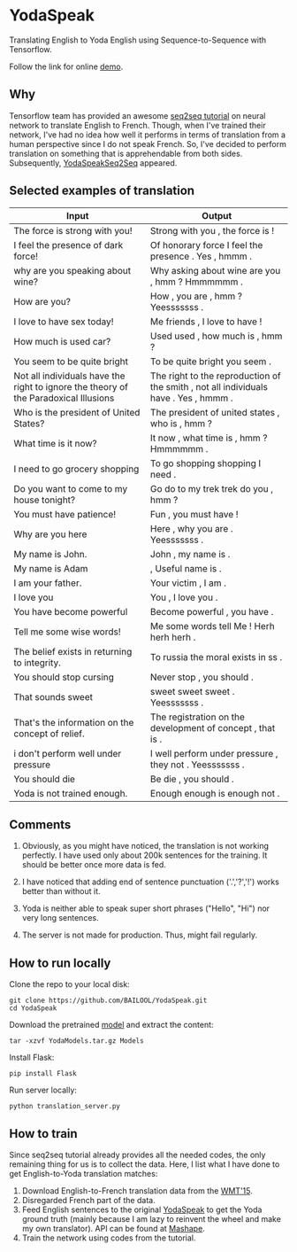 # YodaSpeak
Translating English to Yoda English using Sequence-to-Sequence with Tensorflow.

Follow the link for online [demo](http://yodaspeakseq2seq.info/).

## Why
Tensorflow team has provided an awesome [seq2seq tutorial](https://www.tensorflow.org/versions/r1.3/tutorials/seq2seq) on neural network to translate English to French. Though, when I've trained their network, I've had no idea how well it performs in terms of translation from a human perspective since I do not speak French. So, I've decided to perform translation on something that is apprehendable from both sides. Subsequently, [YodaSpeakSeq2Seq](http://yodaspeakseq2seq.info/) appeared.

## Selected examples of translation
|Input|Output|
|-----|------|
| The force is strong with you!    |   Strong with you , the force is !   |
| I feel the presence of dark force!    | Of honorary force I feel the presence . Yes , hmmm .     |
| why are you speaking about wine? | Why asking about wine are you , hmm ? Hmmmmmm . |
| How are you? | How , you are , hmm ? Yeesssssss . |
| I love to have sex today! | Me friends , I love to have ! |
| How much is used car? | Used used , how much is , hmm ? |
| You seem to be quite bright | To be quite bright you seem . |
| Not all individuals have the right to ignore the theory of the Paradoxical Illusions | The right to the reproduction of the smith , not all individuals have . Yes , hmmm . |
| Who is the president of United States? | The president of united states , who is , hmm ? |
| What time is it now? | It now , what time is , hmm ? Hmmmmmm . |
| I need to go grocery shopping | To go shopping shopping I need . |
| Do you want to come to my house tonight? | Go do to my trek trek do you , hmm ? |
| You must have patience! | Fun , you must have ! |
| Why are you here | Here , why you are . Yeesssssss . |
| My name is John. | John , my name is . |
| My name is Adam | , Useful name is . |
| I am your father. | Your victim , I am . |
| I love you | You , I love you . |
| You have become powerful | Become powerful , you have . |
| Tell me some wise words! | Me some words tell Me ! Herh herh herh . |
| The belief exists in returning to integrity. | To russia the moral exists in ss . |
| You should stop cursing | Never stop , you should . |
| That sounds sweet | sweet sweet sweet . Yeesssssss . |
| That's the information on the concept of relief. | The registration on the development of concept , that is . |
| i don't perform well under pressure | I well perform under pressure , they not . Yeesssssss . |
| You should die    | Be die , you should .     |
| Yoda is not trained enough.| Enough enough is enough not . |

## Comments

1. Obviously, as you might have noticed, the translation is not working perfectly. I have used only about 200k sentences for the training. It should be better once more data is fed.

2. I have noticed that adding end of sentence punctuation ('.','?','!') works better than without it.

3. Yoda is neither able to speak super short phrases ("Hello", "Hi") nor very long sentences.

2. The server is not made for production. Thus, might fail regularly.

## How to run locally
Clone the repo to your local disk:
```
git clone https://github.com/BAILOOL/YodaSpeak.git
cd YodaSpeak
```

Download the pretrained [model](https://1drv.ms/u/s!AiL1Yzy0p5Yhgxr4g5U_98J5VQvZ) and extract the content:
```
tar -xzvf YodaModels.tar.gz Models
```

Install Flask:
```
pip install Flask
```

Run server locally:
```
python translation_server.py
```

## How to train
Since seq2seq tutorial already provides all the needed codes, the only remaining thing for us is to collect the data. Here, I list what I have done to get English-to-Yoda translation matches:

1. Download English-to-French translation data from the [WMT'15](http://www.statmt.org/wmt15/translation-task.html).
2. Disregarded French part of the data.
3. Feed English sentences to the original [YodaSpeak](http://www.yodaspeak.co.uk/index.php) to get the Yoda ground truth (mainly because I am lazy to reinvent the wheel and make my own translator). API can be found at [Mashape](https://market.mashape.com/explore).
4. Train the network using codes from the tutorial.



